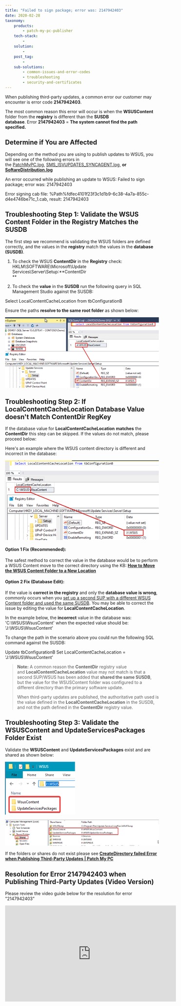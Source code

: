 ```yaml
---
title: "Failed to sign package; error was: 2147942403"
date: 2020-02-28
taxonomy:
    products:
        - patch-my-pc-publisher
    tech-stack:
        - 
    solution:
        - 
    post_tag:
        - 
    sub-solutions:
        - common-issues-and-error-codes
        - troubleshooting
        - security-and-certificates
---
```


When publishing third-party updates, a common error our customer may encounter is error code **2147942403**.

The most common reason this error will occur is when the **WSUSContent** folder from the **registry** is different than the **SUSDB database**. Error **2147942403** = **The system cannot find the path specified.**

## Determine if You are Affected

Depending on the method you are using to publish updates to WSUS, you will see one of the following errors in the [PatchMyPC.log](/collecting-log-files-for-patch-my-pc-support#publishing-service-logs), [SMS\_ISVUPDATES\_SYNCAGENT.log](/collecting-log-files-for-patch-my-pc-support#publishing-in-console-logs), **or [SoftareDistribution.log](/collecting-log-files-for-patch-my-pc-support#publishing-service-logs)**

An error occurred while publishing an update to WSUS: Failed to sign package; error was: 2147942403

Error signing cab file: %Path%fdfec4101f23f3c1d1b9-6c38-4a7a-855c-d4e4746be71c\_1.cab, result: 2147942403

## Troubleshooting Step 1: Validate the WSUS Content Folder in the Registry Matches the SUSDB

The first step we recommend is validating the WSUS folders are defined correctly, and the values in the **registry** match the values in the **database (SUSDB)**.

1. To check the WSUS **ContentDir** in the **Registry** check: HKLM\\SOFTWARE\\Microsoft\\Update Services\\Server\\Setup:**ContentDir  
    **

3. To check the **value** in the **SUSDB** run the following query in SQL Management Studio against the SUSDB:

Select LocalContentCacheLocation from tbConfigurationB

Ensure the paths **resolve to the same root folder** as shown below:

![Validate WSUSContent Matches for Error An error occurred while publishing an update to WSUS: createdirectory failed](/_images/validate-path-matches-susdb-and-registry.png "Validate WSUSContent Matches for Error An error occurred while publishing an update to WSUS: createdirectory failed")

## Troubleshooting Step 2: If LocalContentCacheLocation Database Value doesn't Match ContentDir RegKey

If the database value for **LocalContentCacheLocation** **matches** the **ContentDir** this step can be skipped. If the values do not match, please proceed below:

Here's an example where the WSUS content directory is different and incorrect in the database:

![WSUSContent Value Does Not Match](/_images/Value-Does-Not-Match-WSUSContent.png "WSUSContent Value Does Not Match")

#### **Option 1 Fix (Recommended):**

The safest method to correct the value in the database would be to perform a WSUS Content move to the correct directory using the KB: **[How to Move the WSUS Content Folder to a New Location](https://patchmypc.com/how-to-move-the-wsus-content-folder-to-a-new-location)**

#### **Option 2 Fix (Database Edit):**

If the value is **correct in the registry** and only the **database value is wrong**, commonly occurs when you [set up a second SUP with a different WSUS Content folder and used the same SUSDB](#note). You may be able to correct the issue by editing the value for **LocalContentCacheLocation**.

In the example below, the **incorrect** value in the database was: 'C:\\WSUS\\WsusContent' when the expected value should be: 'J:\\WSUS\\WsusContent'

To change the path in the scenario above you could run the following SQL command against the SUSDB:

Update tbConfigurationB Set LocalContentCacheLocation = 'J:\\WSUS\\WsusContent'

> **Note:** A common reason the **ContentDir** registry value and **LocalContentCacheLocation** value may not match is that a second SUP/WSUS has been added that **shared the same SUSDB**, but the value for the WSUSContent folder was configured to a different directory than the primary software update.
> 
> When third-party updates are published, the authoritative path used is the value defined in the **LocalContentCacheLocation** in the SUSDB, and not the path defined in the **ContentDir** registry value.

## Troubleshooting Step 3: Validate the WSUSContent and UpdateServicesPackages Folder Exist

Validate the **WSUSContent** and **UpdateServicesPackages** exist and are shared as shown below:

![Validate WSUSContent and UpdateServicesPackages Folders Exist](/_images/Validate-WSUSContent-and-UpdateServicesPackages-Folders-Exist.png "Validate WSUSContent and UpdateServicesPackages Folders Exist")

![createdirectory failed verify WSUS Shares Exist](/_images/Validate-WSUS-Content-Folders-Exist.png "createdirectory failed verify WSUS Shares Exist")

If the folders or shares do not exist please see **[CreateDirectory failed Error when Publishing Third-Party Updates | Patch My PC](https://patchmypc.com/an-error-occurred-while-publishing-an-update-to-wsus-createdirectory-failed#topic3)**

## Resolution for Error 2147942403 when Publishing Third-Party Updates (Video Version)

Please review the video guide below for the resolution for error "2147942403"

<iframe src="https://www.youtube.com/embed/wuYYmB7OD9k" width="560" height="315" frameborder="0" allowfullscreen="allowfullscreen" data-cookieconsent="ignore"></iframe>